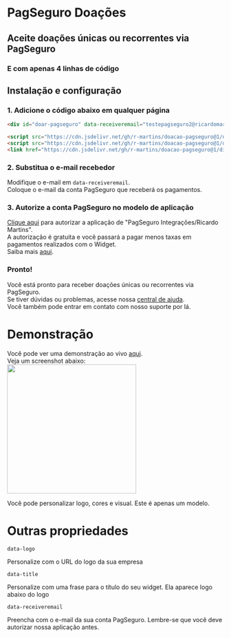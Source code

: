 # PagSeguro Doações 
## Aceite doações únicas ou recorrentes via PagSeguro
### E com apenas 4 linhas de código

## Instalação e configuração
### 1. Adicione o código abaixo em qualquer página
```html
<div id="doar-pagseguro" data-receiveremail="testepagseguro2@ricardomartins.net.br" data-title="Contribua com nosso projeto" data-logo=""></div>

<script src="https://cdn.jsdelivr.net/gh/r-martins/doacao-pagseguro@1/dist/js/chunk-vendors.js"></script>
<script src="https://cdn.jsdelivr.net/gh/r-martins/doacao-pagseguro@1/dist/js/app.js"></script>
<link href="https://cdn.jsdelivr.net/gh/r-martins/doacao-pagseguro@1/dist/css/app.css" rel="stylesheet">
```
### 2. Substitua o e-mail recebedor
Modifique o e-mail em `data-receiveremail`. <br/>Coloque o e-mail da conta PagSeguro que receberá os pagamentos.

### 3. Autorize a conta PagSeguro no modelo de aplicação
[Clique aqui](https://pagseguro.ricardomartins.net.br/autorizar.html) para autorizar a aplicação de "PagSeguro Integrações/Ricardo Martins".<br/>
A autorização é gratuita e você passará a pagar menos taxas em pagamentos realizados com o Widget.<br/>
Saiba mais [aqui](https://pagseguro.ricardomartins.net.br/compare.html).

### Pronto!
Você está pronto para receber doações únicas ou recorrentes via PagSeguro.<br/>
Se tiver dúvidas ou problemas, acesse nossa [central de ajuda](https://pagsegurotransparente.zendesk.com/hc/pt-br). <br/>Você também pode entrar em contato com nosso suporte por lá.

# Demonstração
Você pode ver uma demonstração ao vivo [aqui](https://pagseguro.ricardomartins.net.br/doar-com-pagseguro.html).
<br/>Veja um screenshot abaixo: <br/>
<img src="https://user-images.githubusercontent.com/191149/153778187-0275a7a8-18e3-4eb6-af93-b4672ea8ac6c.png" width="300"/>

Você pode personalizar logo, cores e visual. Este é apenas um modelo.

# Outras propriedades
`data-logo`

Personalize com o URL do logo da sua empresa

`data-title`

Personalize com uma frase para o título do seu widget. Ela aparece logo abaixo do logo

`data-receiveremail`

Preencha com o e-mail da sua conta PagSeguro. Lembre-se que você deve autorizar nossa aplicação antes.

